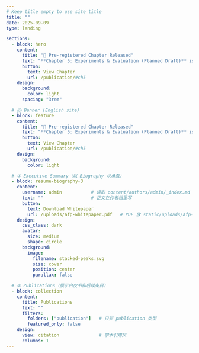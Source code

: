 ```yaml
---
# Keep title empty to use site title
title: ""
date: 2025-09-09
type: landing

sections:
  - block: hero
    content:
      title: "📢 Pre-registered Chapter Released"
      text: "**Chapter 5: Experiments & Evaluation (Planned Draft)** is now public. Feedback and collaboration are welcome."
      button:
        text: View Chapter
        url: /publication/#ch5
    design:
      background:
        color: light
      spacing: "3rem"

  # ⓪ Banner (English site)
  - block: feature
    content:
      title: "📢 Pre-registered Chapter Released"
      text: "**Chapter 5: Experiments & Evaluation (Planned Draft)** is now public. Feedback and collaboration are welcome."
      button:
        text: View Chapter
        url: /publication/#ch5
    design:
      background:
        color: light

  # ① Executive Summary（以 Biography 块承载）
  - block: resume-biography-3
    content:
      username: admin           # 读取 content/authors/admin/_index.md
      text: ""                  # 正文在作者档里写
      button:
        text: Download Whitepaper
        url: /uploads/afp-whitepaper.pdf   # PDF 放 static/uploads/afp-whitepaper.pdf
    design:
      css_class: dark
      avatar:
        size: medium
        shape: circle
      background:
        image:
          filename: stacked-peaks.svg
          size: cover
          position: center
          parallax: false

  # ② Publications（展示白皮书和后续条目）
  - block: collection
    content:
      title: Publications
      text: ""
      filters:
        folders: ["publication"]   # 只抓 publication 类型
        featured_only: false
    design:
      view: citation               # 学术引用风
      columns: 1
---
```

